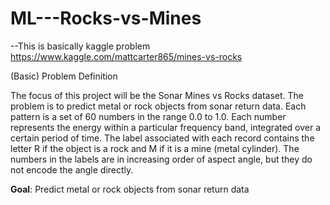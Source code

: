 # ML---Rocks-vs-Mines

--This is basically kaggle problem
https://www.kaggle.com/mattcarter865/mines-vs-rocks

(Basic)
Problem Definition

The focus of this project will be the Sonar Mines vs Rocks dataset. The problem is to predict metal or rock objects from sonar return data. Each pattern is a set of 60 numbers in the range 0.0 to 1.0. Each number represents the energy within a particular frequency band, integrated over a certain period of time. The label associated with each record contains the letter R if the object is a rock and M if it is a mine (metal cylinder). The numbers in the labels are in increasing order of aspect angle, but they do not encode the angle directly.

**Goal**: Predict metal or rock objects from sonar return data
